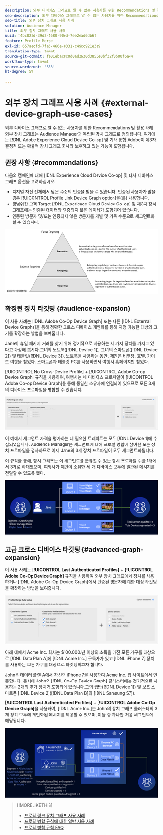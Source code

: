 ```yaml
---
description: 외부 디바이스 그래프로 알 수 없는 사용자를 위한 Recommendations 및 활용 사례 외부 장치 그래프는 Audience Manager과 독립된 장치 그래프로 정의됩니다. 여기에는 Adobe Experience Cloud Device Co-op 및 기타 통합 Adobe에 제3자 결정적 또는 확률적 장치 그래프 회사가 포함됩니다.
seo-description: 외부 디바이스 그래프로 알 수 없는 사용자를 위한 Recommendations 및 활용 사례 외부 장치 그래프는 Audience Manager과 독립된 장치 그래프로 정의됩니다. 여기에는 Adobe Experience Cloud Device Co-op 및 기타 통합 Adobe에 제3자 결정적 또는 확률적 장치 그래프 회사가 포함됩니다.
seo-title: 외부 장치 그래프 사용 사례
solution: Audience Manager
title: 외부 장치 그래프 사용 사례
uuid: f4bc822d-39d2-4680-90ed-7ee2ead6db6f
feature: Profile Merge
exl-id: 657aecfd-7fa3-466e-8331-c49cc921e3a9
translation-type: tm+mt
source-git-commit: fe01ebac8c0d0ad3630d3853e0bf32f0b00f6a44
workflow-type: tm+mt
source-wordcount: '553'
ht-degree: 5%

---
```


# 외부 장치 그래프 사용 사례 {#external-device-graph-use-cases}

외부 디바이스 그래프로 알 수 없는 사용자를 위한 Recommendations 및 활용 사례 외부 장치 그래프는 Audience Manager과 독립된 장치 그래프로 정의됩니다. 여기에는 [!DNL Adobe Experience Cloud Device Co-op] 및 기타 통합 Adobe이 제3자 결정적 또는 확률적 장치 그래프 회사와 보유하고 있는 기능이 포함됩니다.

## 권장 사항 {#recommendations}

다음의 캠페인에 대해 [!DNL Experience Cloud Device Co-op] 및 타사 디바이스 그래프 옵션을 고려하십시오.

* 디지털 자산 전체에서 낮은 수준의 인증을 받을 수 있습니다. 인증된 사용자가 많을 경우 [!UICONTROL Profile Link Device Graph option]을(를) 사용합니다.
* 광범위한 고객 Target [!DNL Experience Cloud Device Co-op] 및 제3자 장치 그래프에는 인증된 데이터와 인증되지 않은 데이터가 포함되어 있습니다.
* 인증된 방문자 및/또는 인증되지 않은 방문자를 개별 및 가족 수준으로 세그먼트화할 수 있습니다.

![](assets/merge-rule-triangle1.png)
<!-- 
## Prospecting/Branding Use Case {#prospecting-branding-use-cases}

A branding campaign is designed to reach as many people as possible. It places few limits on segment qualification. But, these campaigns can waste budget and impressions by constantly targeting people who see your content multiple times and don't convert. A [!UICONTROL Profile Merge] rule that uses the [!DNL Device Co-op] or third-party option can help you create an efficient branding campaign. For example, you can add these unknown users to a "not in-market" segment after seeing them across multiple devices for your set frequency cap.

<table id="table_00F6EED172574E80A38CADA8A92A23B1"> 
 <thead> 
  <tr> 
   <th colname="col1" class="entry"> Use Case </th> 
   <th colname="col2" class="entry"> Description </th> 
  </tr> 
 </thead>
 <tbody> 
  <tr> 
   <td colname="col1"> <p> <b>Conditions</b> </p> </td> 
   <td colname="col2">This use case assumes these conditions: <p> 
     <ul id="ul_F5CA7EE525774F7EBA5FBB5F94E4EDC8"> 
      <li id="li_81AE304924724146A24FAB5B6533AD8E">You want to deliver a maximum of 10 impressions to an anonymous user for a specific ad campaign. </li> 
      <li id="li_E371F989735245B0B82433DE240D56D0">A user has 4 devices and may or may not have authenticated on your site. </li> 
      <li id="li_9231ABE15CA249E6B79D8BF0E511FD33">An anonymous user sees the ad a total of 10 times while browsing in an unauthenticated state on their current device and 3 devices linked to the current device by an external device graph. </li> 
      <li id="li_8C276C07019C49EFA3A0D0D54CF73C31">You have defined an <span class="keyword"> Audience Manager</span> segment to qualify anonymous users after they have seen 10 impressions. </li> 
     </ul> </p> </td> 
  </tr> 
  <tr> 
   <td colname="col1"> <p> <b>Results</b> </p> </td> 
   <td colname="col2"> <p>Given these conditions, <span class="keyword"> Audience Manager</span>: </p> <p> 
     <ul id="ul_8E988B1005324526BC6DC6637BBACCFB"> 
      <li id="li_C9DD546754914BACB8F4C92C7D4ED70E">Merges the anonymous, unauthenticated activity collected from the current device and the 3 devices linked by the external device graph (the ad impressions from each device). </li> 
      <li id="li_FB55CB9116074525BA30FF062D1136AE">Evaluates the unauthenticated user for segment qualification based on a combination of anonymous activity across all 3 devices linked by the external device graph and the current device. </li> 
      <li id="li_B28EB32F718145A7ABBDAC0AF75E2AFC">Sends the segment to any real-time destination for use as a suppression segment on the current device and all 3 devices linked by the external device graph. </li> 
     </ul> </p> </td> 
  </tr> 
 </tbody> 
</table>

## Retargeting or Site Personalization Use Case {#retargeting-use-case}

These strategies are designed to bring an unauthenticated or unknown user back to your site or personalize their browsing experience while they're on-site.

<table id="table_0EE2052AA3E744B3B76036FC06B5A453"> 
 <thead> 
  <tr> 
   <th colname="col1" class="entry"> Use Case </th> 
   <th colname="col2" class="entry"> Description </th> 
  </tr> 
 </thead>
 <tbody> 
  <tr> 
   <td colname="col1"> <p> <b>Conditions</b> </p> </td> 
   <td colname="col2">This use case assumes these conditions: <p> 
     <ul id="ul_FD0B869B4AF3453FAEC9BA3A45ABF039"> 
      <li id="li_8E30BAED42E94AB3B81FCB1C7464E5FC">You want to deliver a personalized on-site and/or off-site experience to an anonymous user based on their activity on your site while in an unauthenticated state. </li> 
      <li id="li_3DBE53BA94324F1BA1C52A37AD4E426C">A user has multiple devices and may or may not have authenticated to your site. </li> 
      <li id="li_F867AFBDC1A54CD6A68AB0EC196E27C9">A user views multiple pages on your site while browsing in an unauthenticated state on their current device and 3 other devices linked by an external device graph. </li> 
      <li id="li_7E35D77949CE4E69BD51655AA4C40BEE">You have defined an <span class="keyword"> Audience Manager</span> segment to qualify users after they have viewed multiple pages on your site while browsing in an unauthenticated state.</li>
     </ul> </p> </td> 
  </tr> 
  <tr> 
   <td colname="col1"> <p> <b>Results</b> </p> </td> 
   <td colname="col2"> <p>Given these conditions, <span class="wintitle"> Audience Manager</span>: </p> <p> 
     <ul id="ul_301339426B0643B295DC5B17E1939CFB"> 
      <li id="li_7E8BC3B179804F4A929497DE81E76911">Merges the anonymous, unauthenticated activity collected from the current devices and the 3 devices linked by the external device graph (the multiple page views from each device). </li> 
      <li id="li_803EFD58AA124A5BBC8279C4DC695544">Evaluates the unauthenticated user for segment qualification based on a combination of anonymous activity across all 3 devices linked by the external device graph and the current device. </li> 
      <li id="li_98D749268CC5456CBC9CF3BF5EB91BA8">Sends the segment to any real-time destination to deliver a personalized on-site and/or off-site experience across the current device and all 3 devices linked by the external device graph. </li>
     </ul> </p> </td>
  </tr>
 </tbody>
</table> -->

## 확장된 장치 타깃팅 {#audience-expansion}

이 사용 사례는 [!DNL Adobe Co-Op Device Graph] 또는 다른 [!DNL External Device Graphs]을 통해 정확한 크로스 디바이스 개인화를 통해 지정 가능한 대상의 크기를 확장하는 방법을 보여줍니다.

Jane이 휴일 패키지 거래를 찾기 위해 정기적으로 사용하는 세 가지 장치를 가지고 있다고 가정해 봅시다.그녀의 노트북([!DNL Device 1]), 그녀의 스마트폰([!DNL Device 2]) 및 태블릿([!DNL Device 3]). 노트북을 사용하는 동안, 제인은 비행장, 호텔, 가이드 여행을 찾았다. 스마트폰과 태블릿 PC를 사용하면서 여행사 홈페이지만 찾았다.

[!UICONTROL No Cross-Device Profile] + [!UICONTROL Adobe Co-op Device Graph] 규칙을 사용하여, 여행사는 세 디바이스 프로파일이 [!UICONTROL Adobe Co-op Device Graph]를 통해 동일한 소유자에 연결되어 있으므로 모든 3개의 디바이스 프로파일을 병합할 수 있습니다.

![audience-expansion-rule](assets/audience-expansion-rule.png)

이 예에서 세그먼트 자격을 평가하는 데 필요한 트레이트는 모두 [!DNL Device 1]에 수집되었습니다. Audience Manager은 세그먼트에 대해 프로필 병합에 참여한 모든 장치 프로파일을 검사하므로 이제 Jane의 3개 장치 프로파일이 모두 세그먼트화됩니다.

이 규칙을 통해, 장치 그래프는 이 세그먼트를 분류할 수 있는 장치 프로파일 수를 1개에서 3개로 확대했으며, 여행사가 제인이 소유한 세 개 디바이스 모두에 일관된 메시지를 전달할 수 있도록 했다.

![고객 확대](assets/audience-expansion.png)

## 고급 크로스 디바이스 타깃팅 {#advanced-graph-expansion}

이 사용 사례는 **[!UICONTROL Last Authenticated Profiles]** + **[!UICONTROL Adobe Co-Op Device Graph]** 규칙을 사용하여 외부 장치 그래프에서 장치를 사용하거나 [!DNL Adobe Co-Op Device Graph]에서 인증된 방문자에 대한 대상 타깃팅을 확장하는 방법을 보여줍니다.

![마지막 장치 그래프](assets/last-device-coop.png)

아래 예에서 Acme Inc. 회사는 $100.000/년 이상의 소득을 가진 모든 가구를 대상으로 [!DNL Data Plan A]에 [!DNL Acme Inc.] 구독자가 있고 [!DNL iPhone 7] 장치를 사용하는 모든 가구를 대상으로 타깃팅하고자 합니다.

John은 데이터 플랜 A에서 자신의 iPhone 7을 사용하여 Acme Inc. 웹 사이트에서 인증합니다. 동시에 John의 [!DNL Co-Op Device Graph] 클러스터에는 정기적으로 사용하는 2개의 추가 장치가 포함되어 있습니다.그의 랩탑([!DNL Device 1]) 및 보조 스마트폰 [!DNL Device 2]([!DNL Data Plan B]의 [!DNL Samsung S7]).

**[!UICONTROL Last Authenticated Profiles]** + **[!UICONTROL Adobe Co-Op Device Graph]**&#x200B;을 사용하여, [!DNL Acme Inc.]는 John의 장치 그래프 클러스터의 3개 장치 모두에 개인화된 메시지를 제공할 수 있으며, 이들 중 하나만 처음 세그먼트에 해당됩니다.

![고급 그래프 확장](assets/advanced-device-graph-expansion.png)

>[!MORELIKETHIS]
>
>* [프로필 링크 장치 그래프 사용 사례](profile-link-use-case.md)
>* [프로필 병합 규칙에 대한 일반 사용 사례](merge-rule-targeting-options.md)
>* [프로필 병합 규칙 FAQ](../../faq/faq-profile-merge.md)

